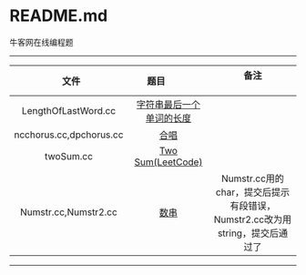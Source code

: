 README.md
====
牛客网在线编程题

****

|          文件            |                题目                   |             备注                        |
|:-----------------------: | :----------------------------------: | :--------------------------------------:|
|       LengthOfLastWord.cc | [字符串最后一个单词的长度](https://www.nowcoder.com/practice/8c949ea5f36f422594b306a2300315da?tpId=37&tqId=21224&tPage=1&rp=&ru=/ta/huawei&qru=/ta/huawei/question-ranking)| |
|ncchorus.cc,dpchorus.cc |[合唱](https://www.nowcoder.com/questionTerminal/fddf64d5757e41ec93f3ef0c0a10b891)| |
|twoSum.cc |[Two Sum(LeetCode)](https://leetcode.com/problems/two-sum/description/)| |
|Numstr.cc,Numstr2.cc|[数串](https://www.nowcoder.com/practice/a6a656249f404eb498d16b2f8eaa2c60?tpId=85&&tqId=29898&rp=1&ru=/activity/oj&qru=/ta/2017test/question-ranking)|Numstr.cc用的char，提交后提示有段错误，Numstr2.cc改为用string，提交后通过了|


****


